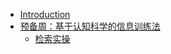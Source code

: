  * [Introduction](README.md)
  * [预备周：基于认知科学的信息训练法](ch0/preface.md)
      * [检索实操](ch0/RepSearchPractice.md)
